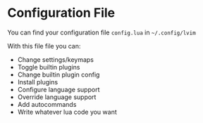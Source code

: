 # Configuration File

You can find your configuration file `config.lua` in `~/.config/lvim`

With this file file you can:

- Change settings/keymaps
- Toggle builtin plugins
- Change builtin plugin config
- Install plugins
- Configure language support
- Override language support
- Add autocommands
- Write whatever lua code you want
